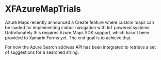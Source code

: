 # XFAzureMapTrials
Azure Maps recently announced a Create feature where custom maps can be loaded for implementing indoor navigation with IoT powered systems. Unfortunately this requires Azure Maps SDK support, which hasn't been provided to Xamarin.Forms yet. The end goal is to achieve that.

For now the Azure Search address API has been integrated to retrieve a set of suggestions for a searched string.
